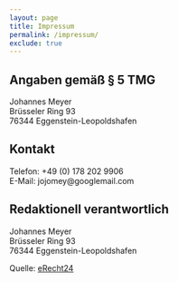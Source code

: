 ```yaml
---
layout: page
title: Impressum
permalink: /impressum/
exclude: true
---
```




<h2>Angaben gem&auml;&szlig; &sect; 5 TMG</h2>
<p>Johannes Meyer<br />
Brüsseler Ring 93<br />
76344 Eggenstein-Leopoldshafen</p>

<h2>Kontakt</h2>
<p>Telefon: +49 (0) 178 202 9906<br />
E-Mail: jojomey@googlemail.com</p>

<h2>Redaktionell verantwortlich</h2>
<p>Johannes Meyer<br />
Brüsseler Ring 93<br />
76344 Eggenstein-Leopoldshafen</p>

<p>Quelle: <a href="https://www.e-recht24.de">eRecht24</a></p>
